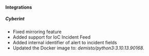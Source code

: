 
#### Integrations

##### Cyberint

- Fixed mirroring feature
- Added support for IoC Incident Feed
- Added internal identifier of alert to incident fields
- Updated the Docker image to: *demisto/python3:3.10.13.90168*.
